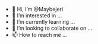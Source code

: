 - 👋 Hi, I’m @Maybejeri
- 👀 I’m interested in ...
- 🌱 I’m currently learning ...
- 💞️ I’m looking to collaborate on ...
- 📫 How to reach me ...

<!---
Maybejeri/Maybejeri is a ✨ special ✨ repository because its `README.md` (this file) appears on your GitHub profile.
You can click the Preview link to take a look at your changes.
--->
